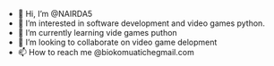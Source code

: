 - 👋 Hi, I’m @NAIRDA5
- 👀 I’m interested in software development and video games python.
- 🌱 I’m currently learning vide games puthon 
- 💞️ I’m looking to collaborate on video game delopment
- 📫 How to reach me @biokomuatichegmail.com

<!---
NAIRDA5/NAIRDA5 is a ✨ special ✨ repository because its `README.md` (this file) appears on your GitHub profile.
You can click the Preview link to take a look at your changes.
--->
